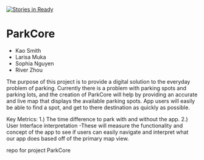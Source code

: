 [![Stories in Ready](https://badge.waffle.io/asu-cis-capstone/ParkCore.png?label=ready&title=Ready)](https://waffle.io/asu-cis-capstone/ParkCore)
# ParkCore

- Kao Smith
- Larisa Muka
- Sophia Nguyen
- River Zhou

The purpose of this project is to provide a digital solution to the everyday problem of parking. Currently there is a problem with parking spots and parking lots, and the creation of ParkCore will help by providing an accurate and live map that displays the available parking spots. App users will easily be able to find a spot, and get to there destination as quickly as possible.

Key Metrics:
1.) The time difference to park with and without the app.
2.) User Interface interpretation
  -These will measure the functionality and concept of the app to see if users can easily navigate and interpret what our app does based off of the primary map view.

repo for project ParkCore
